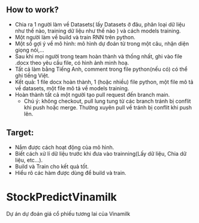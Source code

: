 How to work?
--
- Chia ra 1 người làm về Datasets( lấy Datasets ở đâu, phân loại dữ liệu như thế nào, training dữ liệu như thế nào ) và cách models training.
- Một người làm về build và train RNN trên python.
- Một số gợi ý về mô hình: mô hình dự đoán từ trong một câu, nhận diện giọng nói,...
- Sau khi mọi người trong team hoàn thành và thống nhất, ghi vào file .docx theo yêu cầu file, có hình ảnh minh hoạ.
- Tất cả làm bằng Tiếng Anh, comment trong file python(nếu có) có thể ghi tiếng Việt.
- Kết quả: 1 file docx hoàn thành, 1 (hoặc nhiều) file python, một file mô tả về datasets, một file mô tả về models training.
- Hoàn thành tất cả một người tạo pull request đến branch main.
  * Chú ý: không checkout, pull lung tung từ các branch tránh bị conflit khi push hoặc merge. Thường xuyên pull về tránh bị conflit khi push lên.

Target:
-
- Nắm được cách hoạt động của mô hình.
- Biết cách xử lí dữ liệu trước khi đưa vào trainning(Lấy dữ liệu, Chia dữ liệu, etc...).
- Build và Train cho kết quả tốt.
- Hiểu rõ các hàm được dùng để build và train.
# StockPredictVinamilk
Dự án dự đoán giá cổ phiếu tương lai của Vinamilk
